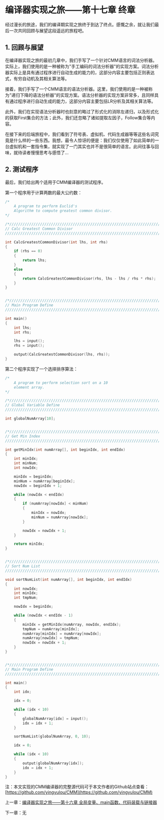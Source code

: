 # 编译器实现之旅——第十七章 终章

经过漫长的旅途，我们的编译期实现之旅终于到达了终点。感慨之余，就让我们最后一次共同回顾与展望这段遥远的旅程吧。

## 1. 回顾与展望

在编译器实现之旅的最初几章中，我们手写了一个针对CMM语言的词法分析器。实际上，我们使用的是一种被称为"手工编码的词法分析器"的实现方案。词法分析器实际上是具有通过程序进行自动生成的能力的，这部分内容主要包括正则表达式，有穷自动机及其相关算法等。

接着，我们手写了一个CMM语言的语法分析器。这里，我们使用的是一种被称为"递归下降的语法分析器"的实现方案。语法分析器的实现方案非常多，且同样具有通过程序进行自动生成的能力，这部分内容主要包括LR分析及其相关算法等。

此外，我们在实现语法分析器时也刻意的略过了形式化的消除左递归，以及形式化的获取First集合的方法；此外，我们还忽略了诸如提取左因子，Follow集合等内容。

在接下来的后端旅程中，我们看到了符号表、虚拟机、代码生成器等等这些名词究竟是什么样的一些东西。我想，最令人惊讶的便是：我们仅仅使用了如此简单的一台虚拟机和一套指令集，就实现了一门其实也并不是很简单的语言。此间往事与回味，就待读者慢慢思考与感悟了...

## 2. 测试程序

最后，我们给出两个适用于CMM编译器的测试程序。

第一个程序用于计算两数的最大公约数：

``` Cpp
/*
    A program to perform Euclid's
    Algorithm to compute greatest common divisor.
*/

/*//////////////////////////////////////////////////////////////////////////////////////////////////////////////////////
// Calc Greatest Common Divisor
//////////////////////////////////////////////////////////////////////////////////////////////////////////////////////*/

int CalcGreatestCommonDivisor(int lhs, int rhs)
{
    if (rhs == 0)
    {
        return lhs;
    }
    else
    {
        return CalcGreatestCommonDivisor(rhs, lhs - lhs / rhs * rhs);
    }
}


/*//////////////////////////////////////////////////////////////////////////////////////////////////////////////////////
// Main Program Define
//////////////////////////////////////////////////////////////////////////////////////////////////////////////////////*/

int main()
{
    int lhs;
    int rhs;

    lhs = input();
    rhs = input();

    output(CalcGreatestCommonDivisor(lhs, rhs));
}
```

第二个程序实现了一个选择排序算法：

``` Cpp
/*
    A program to perform selection sort on a 10
    element array.
*/

/*//////////////////////////////////////////////////////////////////////////////////////////////////////////////////////
// Global Variable Define
//////////////////////////////////////////////////////////////////////////////////////////////////////////////////////*/

int globalNumArray[10];


/*//////////////////////////////////////////////////////////////////////////////////////////////////////////////////////
// Get Min Index
//////////////////////////////////////////////////////////////////////////////////////////////////////////////////////*/

int getMinIdx(int numArray[], int beginIdx, int endIdx)
{
    int minIdx;
    int minNum;
    int nowIdx;

    minIdx = beginIdx;
    minNum = numArray[beginIdx];
    nowIdx = beginIdx + 1;

    while (nowIdx < endIdx)
    {
        if (numArray[nowIdx] < minNum)
        {
            minIdx = nowIdx;
            minNum = numArray[nowIdx];
        }

        nowIdx = nowIdx + 1;
    }

    return minIdx;
}


/*//////////////////////////////////////////////////////////////////////////////////////////////////////////////////////
// Sort Num List
//////////////////////////////////////////////////////////////////////////////////////////////////////////////////////*/

void sortNumList(int numArray[], int beginIdx, int endIdx)
{
    int nowIdx;
    int minIdx;
    int tmpNum;

    nowIdx = beginIdx;

    while (nowIdx < endIdx - 1)
    {
        minIdx = getMinIdx(numArray, nowIdx, endIdx);
        tmpNum = numArray[minIdx];
        numArray[minIdx] = numArray[nowIdx];
        numArray[nowIdx] = tmpNum;
        nowIdx = nowIdx + 1;
    }
}


/*//////////////////////////////////////////////////////////////////////////////////////////////////////////////////////
// Main Program Define
//////////////////////////////////////////////////////////////////////////////////////////////////////////////////////*/

int main()
{
    int idx;

    idx = 0;

    while (idx < 10)
    {
        globalNumArray[idx] = input();
        idx = idx + 1;
    }

    sortNumList(globalNumArray, 0, 10);

    idx = 0;

    while (idx < 10)
    {
        output(globalNumArray[idx]);
        idx = idx + 1;
    }
}
```

注：本文实现的CMM编译器的完整源代码可于本文作者的Github站点查看：[https://github.com/yingyulou/CMM](https://github.com/yingyulou/CMM)



上一章：[编译器实现之旅——第十六章 全局变量、main函数、代码装载与链接器](编译器实现之旅——第十六章%20全局变量、main函数、代码装载与链接器.md)

下一章：无
